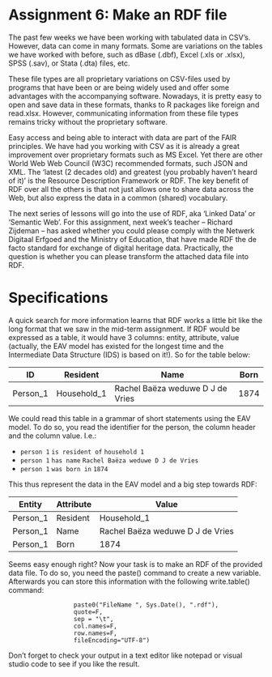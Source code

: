 # Assignment 6: Make an RDF file

The past few weeks we have been working with tabulated data in CSV’s. However, data can come in many formats. Some are variations on the tables we have worked with before, such as dBase (.dbf), Excel (.xls or .xlsx), SPSS (.sav), or Stata (.dta) files, etc. 

These file types are all proprietary variations on CSV-files used by programs that have been or are being widely used and offer some advantages with the accompanying software. Nowadays, it is pretty easy to open and save data in these formats, thanks to R packages like foreign and read.xlsx. However, communicating information from these file types remains tricky without the proprietary software. 

Easy access and being able to interact with data are part of the FAIR principles. We have had you working with CSV as it is already a great improvement over proprietary formats such as MS Excel. Yet there are other World Web Web Council (W3C) recommended formats, such JSON and XML. The ‘latest (2 decades old) and greatest (you probably haven’t heard of it)’ is the Resource Description Framework or RDF. The key benefit of RDF over all the others is that not just allows one to share data across the Web, but also express the data in a common (shared) vocabulary. 

The next series of lessons will go into the use of RDF, aka ‘Linked Data’ or ‘Semantic Web’. For this assignment, next week’s teacher – Richard Zijdeman – has asked whether you could please comply with the Netwerk Digitaal Erfgoed and the Ministry of Education, that have made RDF the de facto standard for exchange of digital heritage data. Practically, the question is whether you can please transform the attached data file into RDF.

# Specifications
A quick search for more information learns that RDF works a little bit like the long format that we saw in the mid-term assignment. If RDF would be expressed as a table, it would have 3 columns: entity, attribute, value (actually, the EAV model has existed for the longest time and the Intermediate Data Structure (IDS) is based on it!). So for the table below:

| ID     	 | Resident	  | Name                            |	Born |
|----------|------------|---------------------------------|------|
| Person_1 |Household_1	|Rachel Baëza weduwe D J de Vries	| 1874 |


We could read this table in a grammar of short statements using the EAV model. To do so, you read the identifier for the person, the column header and the column value. I.e.:

-	`person 1` `is resident of` `household 1`
-	`person 1` `has name` `Rachel Baëza weduwe D J de Vries`
-	`person 1` `was born in` `1874`

This thus represent the data in the EAV model and a big step towards RDF:

| Entity	 | Attribute | 	Value                           |
|----------|-----------|----------------------------------|
| Person_1 |	Resident | Household_1                      |
| Person_1 |	Name	   | Rachel Baëza weduwe D J de Vries |
| Person_1 |	Born	   | 1874                             |

Seems easy enough right? Now your task is to make an RDF of the provided data file. To do so, you need the paste() command to create a new variable. Afterwards you can store this information with the following write.table() command:

```write.table(VariableName,
                  paste0("FileName ", Sys.Date(), ".rdf"),
                  quote=F,
                  sep = "\t", 
                  col.names=F,
                  row.names=F,
                  fileEncoding="UTF-8")
```

Don’t forget to check your output in a text editor like notepad or visual studio code to see if you like the result. 
